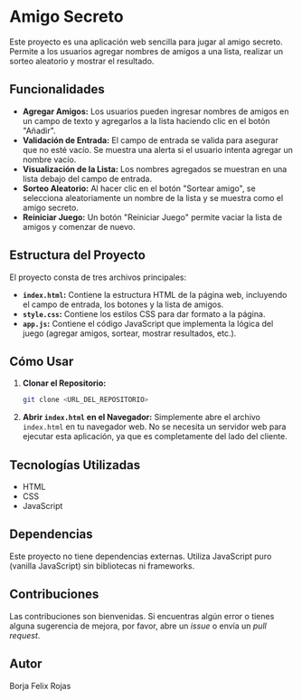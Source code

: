 # Amigo Secreto

Este proyecto es una aplicación web sencilla para jugar al amigo secreto.  Permite a los usuarios agregar nombres de amigos a una lista, realizar un sorteo aleatorio y mostrar el resultado.

## Funcionalidades

*   **Agregar Amigos:** Los usuarios pueden ingresar nombres de amigos en un campo de texto y agregarlos a la lista haciendo clic en el botón "Añadir".
*   **Validación de Entrada:** El campo de entrada se valida para asegurar que no esté vacío. Se muestra una alerta si el usuario intenta agregar un nombre vacío.
*   **Visualización de la Lista:** Los nombres agregados se muestran en una lista debajo del campo de entrada.
*   **Sorteo Aleatorio:** Al hacer clic en el botón "Sortear amigo", se selecciona aleatoriamente un nombre de la lista y se muestra como el amigo secreto.
*   **Reiniciar Juego:**  Un botón "Reiniciar Juego" permite vaciar la lista de amigos y comenzar de nuevo.

## Estructura del Proyecto

El proyecto consta de tres archivos principales:

*   **`index.html`:**  Contiene la estructura HTML de la página web, incluyendo el campo de entrada, los botones y la lista de amigos.
*   **`style.css`:**  Contiene los estilos CSS para dar formato a la página.
*   **`app.js`:**  Contiene el código JavaScript que implementa la lógica del juego (agregar amigos, sortear, mostrar resultados, etc.).

## Cómo Usar

1.  **Clonar el Repositorio:**
    ```bash
    git clone <URL_DEL_REPOSITORIO>
    ```
2.  **Abrir `index.html` en el Navegador:**  Simplemente abre el archivo `index.html` en tu navegador web.  No se necesita un servidor web para ejecutar esta aplicación, ya que es completamente del lado del cliente.

## Tecnologías Utilizadas

*   HTML
*   CSS
*   JavaScript

## Dependencias

Este proyecto no tiene dependencias externas.  Utiliza JavaScript puro (vanilla JavaScript) sin bibliotecas ni frameworks.

## Contribuciones

Las contribuciones son bienvenidas.  Si encuentras algún error o tienes alguna sugerencia de mejora, por favor, abre un *issue* o envía un *pull request*.


## Autor
Borja Felix Rojas
